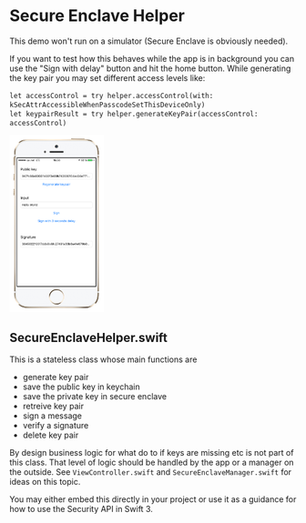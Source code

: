 Secure Enclave Helper
=====================

This demo won't run on a simulator (Secure Enclave is obviously needed).

If you want to test how this behaves while the app is in background you can use the "Sign with delay" button and hit the home button. While generating the key pair you may set different access levels like:
```
let accessControl = try helper.accessControl(with: kSecAttrAccessibleWhenPasscodeSetThisDeviceOnly)
let keypairResult = try helper.generateKeyPair(accessControl: accessControl)
```

<img alt="" src="SecureEnclaveDemo/screenshot.png" width="33%" />

## SecureEnclaveHelper.swift

This is a stateless class whose main functions are
- generate key pair
- save the public key in keychain
- save the private key in secure enclave
- retreive key pair
- sign a message
- verify a signature
- delete key pair

By design business logic for what do to if keys are missing etc is not part of this class. That level of logic should be handled by the app or a manager on the outside. See `ViewController.swift` and `SecureEnclaveManager.swift` for ideas on this topic.

You may either embed this directly in your project or use it as a guidance for how to use the Security API in Swift 3.
